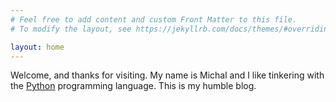 ```yaml
---
# Feel free to add content and custom Front Matter to this file.
# To modify the layout, see https://jekyllrb.com/docs/themes/#overriding-theme-defaults

layout: home
---
```


Welcome, and thanks for visiting.
My name is Michal and I like tinkering with the [Python] programming language.
This is my humble blog.

[Python]: https://www.python.org/
